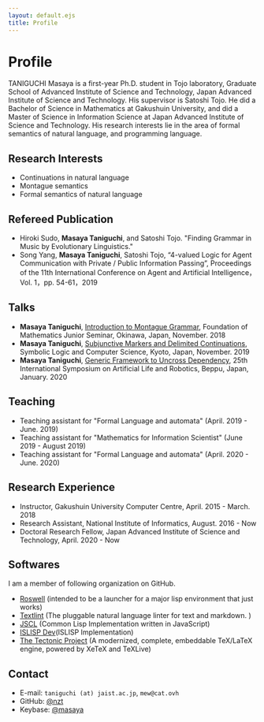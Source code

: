 ```yaml
---
layout: default.ejs
title: Profile
---
```


# Profile

TANIGUCHI Masaya is a first-year Ph.D. student  in Tojo  laboratory, Graduate School of Advanced Institute of Science and Technology, Japan Advanced Institute of Science and Technology. His supervisor is Satoshi Tojo. He did a Bachelor of Science in Mathematics at Gakushuin University, and did a Master of Science in Information Science at Japan Advanced Institute of Science and Technology. His research interests lie in the area of formal semantics of natural language, and programming language.

## Research Interests

- Continuations in natural language
- Montague semantics
- Formal semantics of natural language

## Refereed Publication

- Hiroki Sudo, **Masaya Taniguchi**, and Satoshi Tojo. "Finding Grammar in Music by Evolutionary Linguistics."
- Song Yang, **Masaya Taniguchi**, Satoshi Tojo, “4-valued Logic for Agent Communication with Private / Public Information Passing”, Proceedings of the 11th International Conference on Agent and Artificial Intelligence，Vol. 1，pp. 54-61，2019

## Talks

- **Masaya Taniguchi**, [Introduction to Montague Grammar](https://masaya.keybase.pub/wakate2018.pdf), Foundation of Mathematics Junior Seminar, Okinawa, Japan, November. 2018
- **Masaya Taniguchi**, [Subjunctive Markers and Delimited Continuations](https://masaya.keybase.pub/slacs2019.pdf), Symbolic Logic and Computer Science, Kyoto, Japan, November. 2019
- **Masaya Taniguchi**, [Generic Framework to Uncross Dependency](https://masaya.keybase.pub/arob2020.pdf), 25th International Symposium on Artificial Life and Robotics, Beppu, Japan, January. 2020

## Teaching

- Teaching assistant for "Formal Language and automata" (April. 2019 - June. 2019) 
- Teaching assistant for "Mathematics for Information Scientist" (June 2019 - August 2019)
- Teaching assistant for "Formal Language and automata" (April. 2020 - June. 2020) 

## Research Experience

- Instructor, Gakushuin University Computer Centre, April. 2015 - March. 2018
- Research Assistant, National Institute of Informatics, August. 2016 - Now
- Doctoral Research Fellow, Japan Advanced Institute of Science and Technology, April. 2020 - Now

## Softwares

I am a member of following organization on GitHub.

- [Roswell](https://github.com/roswell) (intended to be a launcher for a major lisp environment that just works)
- [Textlint](https://github.com/textlint) (The pluggable natural language linter for text and markdown. )
- [JSCL](https://github.com/jscl-project) (Common Lisp Implementation written in JavaScript)
- [ISLISP Dev](https://github.com/islisp-dev)(ISLISP Implementation)
- [The Tectonic Project](https://github.com/tectonic-typesetting) (A modernized, complete, embeddable TeX/LaTeX engine, powered by XeTeX and TeXLive)

## Contact

- E-mail: `taniguchi (at) jaist.ac.jp`, `mew@cat.ovh`
- GitHub: [@nzt](https://github.com/nzt)
- Keybase: [@masaya](https://keybase.com/masaya)


